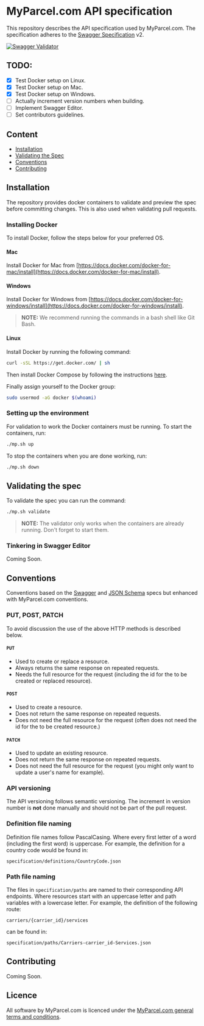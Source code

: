 # MyParcel.com API specification

This repository describes the API specification used by MyParcel.com. The specification adheres to the [Swagger Specification](https://swagger.io/specification) v2.

[![Swagger Validator](https://img.shields.io/swagger/valid/2.0/https/docs.myparcel.com/api-specification/swagger.json.svg)]()

## TODO:
- [x] Test Docker setup on Linux.
- [x] Test Docker setup on Mac.
- [x] Test Docker setup on Windows.
- [ ] Actually increment version numbers when building.
- [ ] Implement Swagger Editor.
- [ ] Set contributors guidelines.

## Content
- [Installation](#installation)
- [Validating the Spec](#validating-the-spec)
- [Conventions](#conventions)
- [Contributing](#contributing)

## Installation
The repository provides docker containers to validate and preview the spec before committing changes. This is also used when validating pull requests.

### Installing Docker
To install Docker, follow the steps below for your preferred OS.

#### Mac
Install Docker for Mac from [https://docs.docker.com/docker-for-mac/install](https://docs.docker.com/docker-for-mac/install).

#### Windows
Install Docker for Windows from [https://docs.docker.com/docker-for-windows/install](https://docs.docker.com/docker-for-windows/install).
> **NOTE:** We recommend running the commands in a bash shell like Git Bash.

#### Linux
Install Docker by running the following command:
```bash
curl -sSL https://get.docker.com/ | sh
```

Then install Docker Compose by following the instructions [here](https://github.com/docker/compose/releases).

Finally assign yourself to the Docker group:
```bash
sudo usermod -aG docker $(whoami)
```

### Setting up the environment
For validation to work the Docker containers must be running. To start the containers, run:
```bash
./mp.sh up
```
To stop the containers when you are done working, run:
```bash
./mp.sh down
```

## Validating the spec
To validate the spec you can run the command:
```bash
./mp.sh validate
```

> **NOTE:** The validator only works when the containers are already running. Don't forget to start them.

### Tinkering in Swagger Editor
Coming Soon.

## Conventions
Conventions based on the [Swagger](https://swagger.io/specification) and [JSON Schema](http://json-schema.org) specs but enhanced with MyParcel.com conventions.

### PUT, POST, PATCH
To avoid discussion the use of the above HTTP methods is described below.

#### `PUT`
- Used to create or replace a resource.
- Always returns the same response on repeated requests.
- Needs the full resource for the request (including the id for the to be created or replaced resource).

#### `POST`
- Used to create a resource.
- Does not return the same response on repeated requests.
- Does not need the full resource for the request (often does not need the id for the to be created resource.)

#### `PATCH`
- Used to update an existing resource.
- Does not return the same response on repeated requests.
- Does not need the full resource for the request (you might only want to update a user's name for example).

### API versioning
The API versioning follows semantic versioning. The increment in version number is **not** done manually and should not be part of the pull request.

### Definition file naming
Definition file names follow PascalCasing. Where every first letter of a word (including the first word) is uppercase. For example, the definition for a country code would be found in:
```
specification/definitions/CountryCode.json
```

### Path file naming
The files in `specification/paths` are named to their corresponding API endpoints. Where resources start with an uppercase letter and path variables with a lowercase letter. For example, the definition of the following route: 
```
carriers/{carrier_id}/services
```
can be found in:
```
specification/paths/Carriers-carrier_id-Services.json
```

## Contributing
Coming Soon.

## Licence
All software by MyParcel.com is licenced under the [MyParcel.com general terms and conditions](https://www.myparcel.com/terms). 
